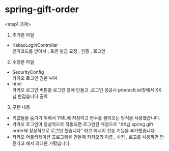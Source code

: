 
# spring-gift-order

<step1 과제>

1. 추가한 파일
- KakaoLoginController<br>
인가코드를 받아서 , 토큰 발급 요청 , 인증 , 로그인

2. 수정한 파일
- SecurityConfig <br>
카카오 로그인 권한 부여
- html <br>
카카오 로그인 버튼을 로그인 창에 만들고 ,로그인 성공시
productList창에서 XX님 반갑습니다 출력

3. 구현 내용
- 키값들을 숨기기 위해서 YML에 저장하고 변수를 불러오는 방식을 사용했습니다.
- 카카오 로그인이 정상적으로 작동되면 로그인된 계정으로 "XX님 spring gift order에 
정상적으로 로그인 했습니다" 라고 메시지 전송 기능을 추가했습니다.
-  카카오 어플리케이션 프로그램을 만들때 카카오의 이름 , 사진 , 로고를
사용하면 안된다고 해서 최대한 가렸습니다.


